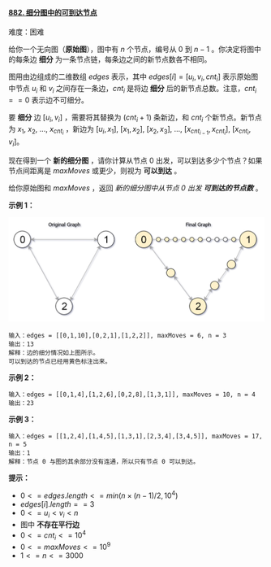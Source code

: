 ﻿#### [882\. 细分图中的可到达节点](https://leetcode.cn/problems/reachable-nodes-in-subdivided-graph/)

难度：困难

给你一个无向图（**原始图**），图中有 $n$ 个节点，编号从 $0$ 到 $n - 1$ 。你决定将图中的每条边 **细分** 为一条节点链，每条边之间的新节点数各不相同。

图用由边组成的二维数组 $edges$ 表示，其中 $edges[i] = [u_i, v_i, cnt_i]$ 表示原始图中节点 $u_i$ 和 $v_i$ 之间存在一条边，$cnt_i$ 是将边 **细分** 后的新节点总数。注意，$cnt_i == 0$ 表示边不可细分。

要 **细分** 边 $[u_i, v_i]$ ，需要将其替换为 $(cnt_i + 1)$ 条新边，和 $cnt_i$ 个新节点。新节点为 $x_1$, $x_2$, ..., $x_{cnt_{i}}$ ，新边为 $[u_i, x_1]$, $[x_1, x_2]$, $[x_2, x_3]$, ..., $[x_{cnt_{i-1}}, x_{cnt_{i}}]$, $[x_{cnt_{i}}, v_i]$。

现在得到一个 **新的细分图** ，请你计算从节点 $0$ 出发，可以到达多少个节点？如果节点间距离是 $maxMoves$ 或更少，则视为 **可以到达** 。

给你原始图和 $maxMoves$ ，返回 _新的细分图中从节点 $0$ 出发_ **_可到达的节点数_** 。

**示例 1：**

![](./assets/img/Question0882.png)

```
输入：edges = [[0,1,10],[0,2,1],[1,2,2]], maxMoves = 6, n = 3
输出：13
解释：边的细分情况如上图所示。
可以到达的节点已经用黄色标注出来。
```

**示例 2：**

```
输入：edges = [[0,1,4],[1,2,6],[0,2,8],[1,3,1]], maxMoves = 10, n = 4
输出：23
```

**示例 3：**

```
输入：edges = [[1,2,4],[1,4,5],[1,3,1],[2,3,4],[3,4,5]], maxMoves = 17, n = 5
输出：1
解释：节点 0 与图的其余部分没有连通，所以只有节点 0 可以到达。
```

**提示：**

-   $0 <= edges.length <= min(n \times (n - 1) / 2, 10^4)$
-   $edges[i].length == 3$
-   $0 <= u_i < v_i < n$
-   图中 **不存在平行边**
-   $0 <= cnt_i <= 10^4$
-   $0 <= maxMoves <= 10^9$
-   $1 <= n <= 3000$
